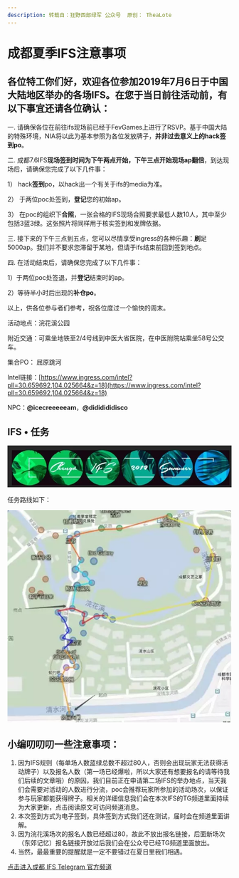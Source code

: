 ```yaml
---
description: 转载自：狂野西部绿军 公众号  原创： TheaLote
---
```


# 成都夏季IFS注意事项

## 各位特工你们好，欢迎各位参加2019年7月6日于中国大陆地区举办的各场IFS。在您于当日前往活动前，有以下事宜还请各位确认：

一.  请确保各位在前往ifs现场前已经于FevGames上进行了RSVP。基于中国大陆的特殊环境，NIA将以此为基本参照为各位发放牌子，**并非过去意义上的hack签到po**。

二.  成都7.6IFS**现场签到时间为下午两点开始，下午三点开始现场ap翻倍**，到达现场后，请确保您完成了以下几件事：

1）  hack**签到**po，以hack出一个有关于ifs的media为准。

2）  于两位poc处签到，**登记**您的初始ap。

3）  在poc的组织下**合照**，一张合格的IFS现场合照要求最低人数10人，其中至少包括3蓝3绿。这张照片将同样用于核实签到和发牌依据。

三.  接下来的下午三点到五点，您可以尽情享受ingress的各种乐趣：**刷**足5000ap。我们并不要求您滞留于某地，但请于ifs结束前回到签到地点。

四.  在活动结束后，请确保您完成了以下几件事：

1）于两位poc处签退，并**登记**结束时的ap。

2）等待半小时后出现的**补仓po**。



以上，供各位参与者们参考，祝各位度过一个愉快的周末。



活动地点：浣花溪公园

附近交通：可乘坐地铁至2/4号线到中医大省医院，在中医附院站乘坐58号公交车。

集合PO：  屈原跳河

Intel链接：[https://www.ingress.com/intel?pll=30.659692,104.025664&z=18](https://www.ingress.com/intel?pll=30.659692,104.025664&z=18)

NPC：**@icecreeeeeam**，**@dididididisco**

## IFS • 任务

![&#x6210;&#x90FD;IFS&#x2022;2019&#x590F;&#x65E5;&#x573A;&#x9650;&#x5B9A;&#x4EFB;&#x52A1;](.gitbook/assets/640.webp)

任务路线如下：

![](.gitbook/assets/640-1.webp)

## 小编叨叨叨一些注意事项： 

1. 因为IFS规则（每单场人数蓝绿总数不超过80人，否则会出现玩家无法获得活动牌子）以及报名人数（第一场已经爆啦，所以大家还有想要报名的请等待我们后续的文章哦）的原因，我们目前正在申请第二场IFS的举办地点，当天我们会需要对活动的人数进行分流，poc会推荐玩家所参加的活动场次，以保证参与玩家都能获得牌子。相关的详细信息我们会在本次IFS的TG频道里面持续为大家更新，点击阅读原文可访问频道消息。
2. 本次签到方式为电子签到，具体签到方式我们还在测试，届时会在频道里面讲解。
3. 因为浣花溪场次的报名人数已经超过80，故此不放出报名链接，后面新场次（东郊记忆）报名链接开放过后我们会在公众号已经TG频道里面放出。
4. 当然，最最重要的提醒就是一定不要错过在夏日里我们相遇。

[点击进入成都 IFS Telegram 官方频道](https://t.me/ChengduIFS)


